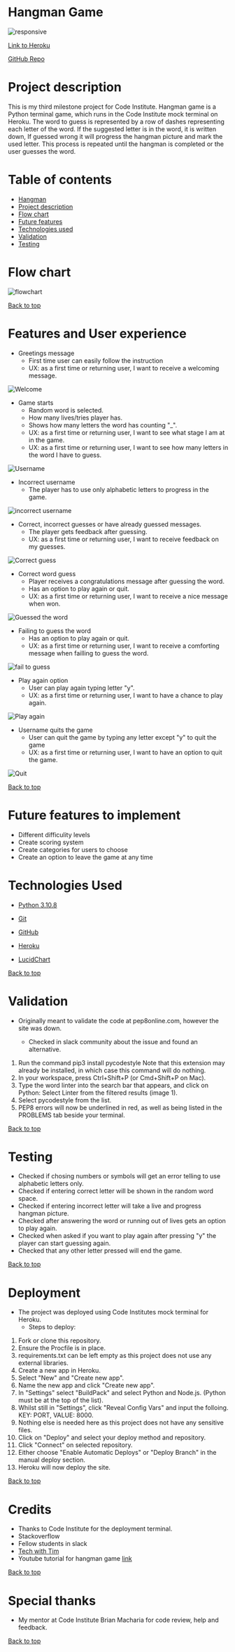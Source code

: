 # Hangman Game

![responsive](assets/responsive.pm3.JPG)

[Link to Heroku](https://project-milestone3.herokuapp.com/
)

[GitHub Repo](https://github.com/Vaidots/Project-milestone3)

# Project description 


This is my third milestone project for Code Institute. Hangman game is a Python terminal game, which runs in the Code Institute mock terminal on Heroku.
The word to guess is represented by a row of dashes representing each letter of the word. If the suggested letter is in the word, it is written down, If guessed wrong it will progress the hangman picture and mark the used letter. This process is repeated until the hangman is completed or the user guesses the word.


# Table of contents

* [Hangman](#hangman-game)
* [Project description](#project-description)
* [Flow chart](#flow-chart)
* [Future features](#future-features-to-implement)
* [Technologies used](#technologies-used)
* [Validation](#validation)
* [Testing](#testing)



# Flow chart

![flowchart](assets/HangmanDiagram.jpg)

[Back to top](#hangman-game)

# Features and User experience

* Greetings message
  * First time user can easily follow the instruction
  * UX: as a first time or returning user, I want to receive a welcoming message.

![Welcome](assets/Welcome.JPG)

* Game starts
  * Random word is selected.
  * How many lives/tries player has.
  * Shows how many letters the word has counting "_".
  * UX: as a first time or returning user, I want to see what stage I am at in the game.
  * UX: as a first time or returning user, I want to see how many letters in the word I have to guess.

![Username](assets/Username.JPG)

* Incorrect username
  * The player has to use only alphabetic letters to progress in the game.

![incorrect username](assets/incorrectUsername.JPG)

* Correct, incorrect guesses or have already guessed messages.
  * The player gets feedback after guessing.
  * UX: as a first time or returning user, I want to receive feedback on my guesses.

![Correct guess](assets/CorrectGuess.JPG)

* Correct word guess
  * Player receives a congratulations message after guessing the word.
  * Has an option to play again or quit.
  * UX: as a first time or returning user, I want to receive a nice message when won.

![Guessed the word](assets/GuessedTheWord.JPG)

* Failing to guess the word
  * Has an option to play again or quit.
  * UX: as a first time or returning user, I want to receive a comforting message when failling to guess the word.

![fail to guess](assets/FailedToGuess.JPG)

* Play again option
  * User can play again typing letter "y".
  * UX: as a first time or returning user, I want to have a chance to play again.

![Play again](assets/PlayAgain.y.JPG)

* Username quits the game
  * User can quit the game by typing any letter except "y" to quit the game
  *  UX: as a first time or returning user, I want to have an option to quit the game.

![Quit](assets/Quit.JPG)



[Back to top](#hangman-game)


# Future features to implement

* Different difficulity levels
* Create scoring system
* Create categories for users to choose
* Create an option to leave the game at any time


# Technologies Used


* [Python 3.10.8](https://www.python.org/)

* [Git](https://git-scm.com/)

* [GitHub](https://github.com/) 

* [Heroku](https://id.heroku.com/login)

* [LucidChart](https://www.lucidchart.com/pages)


[Back to top](#hangman-game)

# Validation

* Originally meant to validate the code at pep8online.com, however the site was down.

   * Checked in slack community about the issue and found an alternative.
   
1. Run the command pip3 install pycodestyle  Note that this extension may already be installed, in which case this command will do nothing.
2. In your workspace, press Ctrl+Shift+P (or Cmd+Shift+P on Mac).
3. Type the word linter into the search bar that appears, and click on Python: Select Linter from the filtered results (image 1).
4. Select pycodestyle from the list.
5. PEP8 errors will now be underlined in red, as well as being listed in the PROBLEMS tab beside your terminal.

[Back to top](#hangman-game)


# Testing

* Checked if chosing numbers or symbols will get an error telling to use alphabetic letters only.
* Checked if entering correct letter will be shown in the random word space.
* Checked if entering incorrect letter will take a live and progress hangman picture.
* Checked after answering the word or running out of lives gets an option to play again.
* Checked when asked if you want to play again after pressing "y" the player can start guessing again.
* Checked that any other letter pressed will end the game.


[Back to top](#hangman-game)


# Deployment 

* The project was deployed using Code Institutes mock terminal for Heroku.
  * Steps to deploy:
1. Fork or clone this repository.
2. Ensure the Procfile is in place.
3. requirements.txt can be left empty as this project does not use any external libraries.
4. Create a new app in Heroku.
5. Select "New" and "Create new app".
6. Name the new app and click "Create new app".
7. In "Settings" select "BuildPack" and select Python and Node.js. (Python must be at the top of the list).
8. Whilst still in "Settings", click "Reveal Config Vars" and input the folloing. KEY: PORT, VALUE: 8000.  
9. Nothing else is needed here as this project does not have any sensitive files.
10. Click on "Deploy" and select your deploy method and repository.
11. Click "Connect" on selected repository.
12. Either choose "Enable Automatic Deploys" or "Deploy Branch" in the manual deploy section.
13. Heroku will now deploy the site.

[Back to top](#hangman-game)

# Credits

* Thanks to Code Institute for the deployment terminal.
* Stackoverflow
* Fellow students in slack
* [Tech with Tim](https://www.youtube.com/c/TechWithTim)
* Youtube tutorial for hangman game [link](https://www.youtube.com/watch?v=m4nEnsavl6w)

[Back to top](#hangman-game)

# Special thanks

* My mentor at Code Institute Brian Macharia for code review, help and feedback.

[Back to top](#hangman-game)

